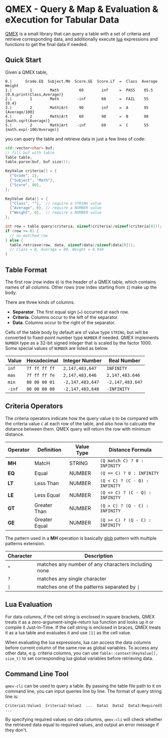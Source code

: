# QMEX - Query & Map & Evaluation & eXecution for Tabular Data

[QMEX](https://github.com/huangqinjin/QMEX) is a small library that can query a table with a set of criteria and
retrieve corresponding data, and additionally execute [lua](https://www.lua.org/) expressions and functions to
get the final data if needed.

## Quick Start

Given a QMEX table,

```
0.|      Grade.EQ  Subject.MH  Score.GE  Score.LT  =  Class  Average  Weight
1.|        1        Math         60        inf     =  PASS    85.5    {0.6;print(Class,Average)}
2.|        1        Math        -inf       60      =  FAIL    55      {0.4}
3.|        2        Math|Art     90        inf     =  A       95      {Average/100}
4.|        2        Math|Art     60        90      =  B       80      {math.sqrt(Average)}
5.|        2        Math|Art    -inf       60      =  C       55      {math.exp(-100/Average)}
```

you can query the table and retrieve data in just a few lines of code:

```c++
std::vector<char> buf;
// fill buf with table
Table table;
table.parse(buf, buf.size());

KeyValue criteria[] = {
  {"Grade", 2},
  {"Subject", "Math"},
  {"Score", 80},
};

KeyValue data[] = {
  {"Class", ""},  // require a STRING value
  {"Average", 0}, // require a NUMBER value
  {"Weight", 0},  // require a NUMBER value
};

int row = table.query(criteria, sizeof(criteria)/sizeof(criteria[0])); // return 4
if (row <= 0) {
  // no matched row
} else {
  table.retrieve(row, data, sizeof(data)/sizeof(data[0]));
  // Class = B, Average = 80, Weight = 8.944
}

```

## Table Format
The first row (row index `0`) is the header of a QMEX table, which contains names of all columns. Other rows (row index
starting from `1`) make up the body.

There are three kinds of columns.
- **Separator**. The first equal sign (`=`) occurred at each row.
- **Criteria**. Columns occur to the left of the separator.
- **Data**. Columns occur to the right of the separator.

Cells of the table body by default are of value type `STRING`, but will be converted to fixed-point number type `NUMBER`
if needed. QMEX implements `NUMBER` type as a 32-bit signed integer that is scaled by the factor 1000. Some special values
of `NUMBER` are listed as below.

| Value  | Hexadecimal   | Integer Number   | Real Number      |
|--------| --------------|------------------|------------------|
| `inf`  | `7f ff ff ff` | `2,147,483,647`  | `INFINITY`       |
| `max`  | `7f ff ff fe` | `2,147,483,646`  | `2,147,483.646`  |
| `min`  | `80 00 00 01` | `-2,147,483,647` | `-2,147,483.647` |
| `-inf` | `80 00 00 00` | `-2,147,483,648` | `-INFINITY`      |


## Criteria Operators
The criteria operators indicate how the query value `Q` to be compared with the criteria value `C` at each row of the
table, and also how to calcuate the distance between them. QMEX query will return the row with minimum distance.

| Operator | Definition    | Value Type | Distance Formula                |
|----------|---------------|------------|---------------------------------|
| **MH**   | MatcH         | STRING     | `(Q match C) ? 0 : INFINITY`    |
| **EQ**   | Equal         | NUMBER     | `(Q == C) ? 0 : INFINITY`       |
| **LT**   | Less Than     | NUMBER     | `(Q < C) ? (C - Q) : INFINITY`  |
| **LE**   | Less Equal    | NUMBER     | `(Q <= C) ? (C - Q) : INFINITY` |
| **GT**   | Greater Than  | NUMBER     | `(Q > C) ? (Q - C) : INFINITY`  |
| **GE**   | Greater Equal | NUMBER     | `(Q >= C) ? (Q - C) : INFINITY` |

The pattern used in a **MH** operation is basically [glob](https://en.wikipedia.org/wiki/Glob_(programming)) pattern
with multiple patterns extension.

| Character | Description                                         |
|-----------|-----------------------------------------------------|
| `*`       | matches any number of any characters including none |
| `?`       | matches any single character                        |
| `\|`      | matches one of the patterns separated by `\|`       |


## Lua Evaluation
For data columns, if the cell string is enclosed in square brackets, QMEX treats it as a zero-argument-single-return
lua function and looks up it or compile it Just-In-Time. If the cell string is enclosed in braces, QMEX treats it as a lua
table and evaluates it and use `[1]` as the cell value.

When evaluating the lua expressions, lua can access the data columns before current column of the same row as global
variables. To access any other data, e.g. criteria columns, you can use `Table::context(KeyValue[], size_t)` to set
corresponding lua global variables before retrieving data.


## Command Line Tool
`qmex-cli` can be used to query a table. By passing the table file path to it on command line, you can input queries
line by line. The format of query string line is:

```
Criteria1:Value1  Criteria2:Value2  ...  Data1  Data2  Data3:Required3 ...

```

By specifying required values on data columns, `qmex-cli` will check whether the retrieved data equal to required values,
and output an error message if they don't.
